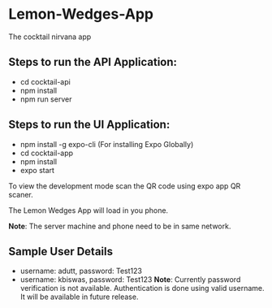 # Lemon-Wedges-App
The cocktail nirvana app

## Steps to run the API Application:
- cd cocktail-api
- npm install
- npm run server


## Steps to run the UI Application:
- npm install -g expo-cli (For installing Expo Globally)
- cd cocktail-app
- npm install
- expo start

To view the development mode scan the QR code using expo app QR scaner.

The Lemon Wedges App  will load in you phone.

**Note**: The server machine and phone need to be in same network.

## Sample User Details
- username: adutt, password: Test123
- username: kbiswas, password: Test123
**Note**: Currently password verification is not available. Authentication is done using valid username. It will be available in future release.

